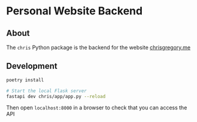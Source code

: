 # Personal Website Backend

## About

The `chris` Python package is the backend for the website [chrisgregory.me](http://www.chrisgregory.me)

## Development

```bash
poetry install

# Start the local Flask server
fastapi dev chris/app/app.py --reload
```

Then open `localhost:8000` in a browser to check that you can access the API
